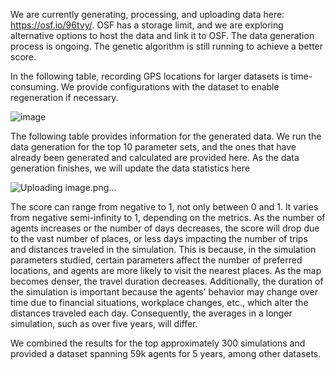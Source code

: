 We are currently generating, processing, and uploading data here: https://osf.io/96tvy/. OSF has a storage limit, and we are exploring alternative options to host the data and link it to OSF. The data generation process is ongoing. The genetic algorithm is still running to achieve a better score.

In the following table, recording GPS locations for larger datasets is time-consuming. We provide configurations with the dataset to enable regeneration if necessary.

![image](https://github.com/onspatial/geolife-star/assets/168866932/5c945ec7-2a18-461a-a4e4-58a9d984d859)


The following table provides information for the generated data. We run the data generation for the top 10 parameter sets, and the ones that have already been generated and calculated are provided here. As the data generation finishes, we will update the data statistics here

![Uploading image.png…]()


The score can range from negative to 1, not only between 0 and 1. It varies from negative semi-infinity to 1, depending on the metrics. As the number of agents increases or the number of days decreases, the score will drop due to the vast number of places, or less days impacting the number of trips and distances traveled in the simulation. This is because, in the simulation parameters studied, certain parameters affect the number of preferred locations, and agents are more likely to visit the nearest places. As the map becomes denser, the travel duration decreases. Additionally, the duration of the simulation is important because the agents' behavior may change over time due to financial situations, workplace changes, etc., which alter the distances traveled each day. Consequently, the averages in a longer simulation, such as over five years, will differ.

We combined the results for the top approximately 300 simulations and provided a dataset spanning 59k agents for 5 years, among other datasets.
